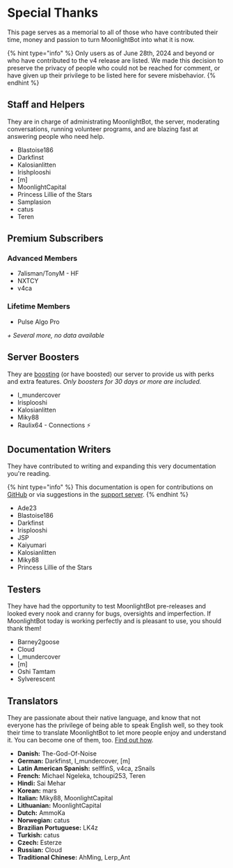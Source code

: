 # Special Thanks

This page serves as a memorial to all of those who have contributed their time, money and passion to turn MoonlightBot into what it is now.

{% hint type="info" %}
Only users as of June 28th, 2024 and beyond or who have contributed to the v4 release are listed. We made this decision to preserve the privacy of people who could not be reached for comment, or have given up their privilege to be listed here for severe misbehavior.
{% endhint %}

## Staff and Helpers

They are in charge of administrating MoonlightBot, the server, moderating conversations, running volunteer programs, and are blazing fast at answering people who need help.

* Blastoise186
* Darkfinst
* Kalosianlitten
* Irishplooshi
* [m]
* MoonlightCapital
* Princess Lillie of the Stars
* Samplasion
* catus
* Teren

## Premium Subscribers

### Advanced Members

* 7alisman/TonyM - HF
* NXTCY
* v4ca

### Lifetime Members

* Pulse Algo Pro

*+ Several more, no data available*

## Server Boosters

They are [boosting](https://support.discord.com/hc/en-us/articles/360028038352-Server-Boosting-FAQ) (or have boosted) our server to provide us with perks and extra features. *Only boosters for 30 days or more are included.*

* I_mundercover
* Irisplooshi
* Kalosianlitten
* Miky88
* Raulix64 - Connections ⚡️

## Documentation Writers

They have contributed to writing and expanding this very documentation you're reading. 

{% hint type="info" %}
This documentation is open for contributions on [GitHub](https://github.com/MoonlightCapital/MoonlightBot-docs/) or via suggestions in the [support server](https://discord.gg/hNQWVVC).
{% endhint %}

* Ade23
* Blastoise186
* Darkfinst
* Irisplooshi
* JSP
* Kaiyumari
* Kalosianlitten
* Miky88
* Princess Lillie of the Stars

## Testers

They have had the opportunity to test MoonlightBot pre-releases and looked every nook and cranny for bugs, oversights and imperfection. If MoonlightBot today is working perfectly and is pleasant to use, you should thank them!

* Barney2goose
* Cloud
* I_mundercover
* [m]
* Oshi Tamtam
* Sylverescent

## Translators

They are passionate about their native language, and know that not everyone has the privilege of being able to speak English well, so they took their time to translate MoonlightBot to let more people enjoy and understand it. You can become one of them, too. [Find out how](volunteering.md#translator).

* **Danish:** The-God-Of-Noise
* **German:** Darkfinst, I_mundercover, [m]
* **Latin American Spanish:** selffinS, v4ca, zSnails
* **French:** Michael Ngeleka, tchoupi253, Teren
* **Hindi:** Sai Mehar
* **Korean:** mars
* **Italian:** Miky88, MoonlightCapital
* **Lithuanian:** MoonlightCapital
* **Dutch:** AmmoKa
* **Norwegian:** catus
* **Brazilian Portuguese:** LK4z
* **Turkish:** catus
* **Czech:** Esterze
* **Russian:** Cloud
* **Traditional Chinese:** AhMing, Lerp_Ant

